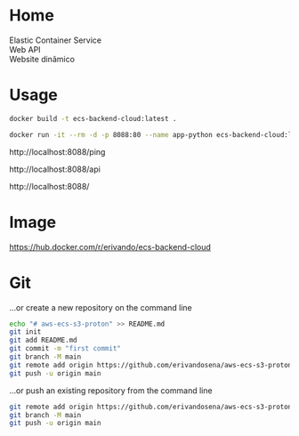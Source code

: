 # Home
Elastic Container Service   
Web API  
Website dinâmico   

# Usage
```bash
docker build -t ecs-backend-cloud:latest .

docker run -it --rm -d -p 8088:80 --name app-python ecs-backend-cloud:latest
```
  
http://localhost:8088/ping  

http://localhost:8088/api  

http://localhost:8088/  

# Image
https://hub.docker.com/r/erivando/ecs-backend-cloud

# Git

…or create a new repository on the command line  

```bash
echo "# aws-ecs-s3-proton" >> README.md
git init
git add README.md
git commit -m "first commit"
git branch -M main
git remote add origin https://github.com/erivandosena/aws-ecs-s3-proton.git
git push -u origin main
```

…or push an existing repository from the command line  

```bash
git remote add origin https://github.com/erivandosena/aws-ecs-s3-proton.git
git branch -M main
git push -u origin main
```